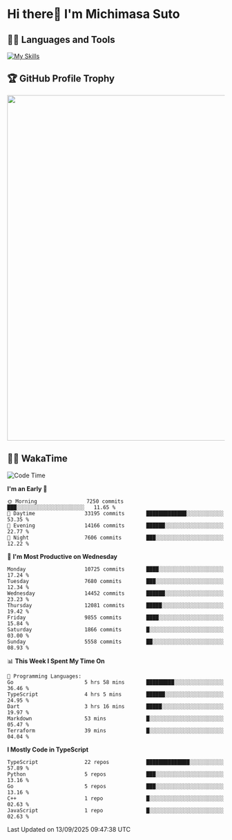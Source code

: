 # Hi there👋 I'm Michimasa Suto

## 🧑‍💻 Languages and Tools
[![My Skills](https://skillicons.dev/icons?i=ts,nextjs,react,go,python,aws,terraform)](https://skillicons.dev)

<!--
**Suto-Michimasa/Suto-Michimasa** is a ✨ _special_ ✨ repository because its `README.md` (this file) appears on your GitHub profile.

Here are some ideas to get you started:

- 🔭 I’m currently working on ...
- 🌱 I’m currently learning ...
- 👯 I’m looking to collaborate on ...
- 🤔 I’m looking for help with ...
- 💬 Ask me about ...
- 📫 How to reach me: ...
- 😄 Pronouns: ...
- ⚡ Fun fact: ...
-->

<!--
## 💎 Github Stats

<div>
  <img height="170" align="left" src="https://github-readme-stats-psi-three-31.vercel.app/api?username=Suto-michimasa&count_private=true&show_icons=true&theme=dark" />
  <img height="170" src="https://github-readme-stats-psi-three-31.vercel.app/api/top-langs/?username=Suto-michimasa&langs_count=8&layout=compact&theme=dark" />
</div>
-->

## 🏆 GitHub Profile Trophy

<img width="800" src="https://github-profile-trophy.vercel.app/?username=Suto-michimasa&theme=onedark&no-frame=true"/>


## 🧑‍💻 WakaTime
<!--START_SECTION:waka-->
![Code Time](http://img.shields.io/badge/Code%20Time-1%2C321%20hrs%2021%20mins-blue)

**I'm an Early 🐤** 

```text
🌞 Morning                7250 commits        ███░░░░░░░░░░░░░░░░░░░░░░   11.65 % 
🌆 Daytime                33195 commits       █████████████░░░░░░░░░░░░   53.35 % 
🌃 Evening                14166 commits       ██████░░░░░░░░░░░░░░░░░░░   22.77 % 
🌙 Night                  7606 commits        ███░░░░░░░░░░░░░░░░░░░░░░   12.22 % 
```
📅 **I'm Most Productive on Wednesday** 

```text
Monday                   10725 commits       ████░░░░░░░░░░░░░░░░░░░░░   17.24 % 
Tuesday                  7680 commits        ███░░░░░░░░░░░░░░░░░░░░░░   12.34 % 
Wednesday                14452 commits       ██████░░░░░░░░░░░░░░░░░░░   23.23 % 
Thursday                 12081 commits       █████░░░░░░░░░░░░░░░░░░░░   19.42 % 
Friday                   9855 commits        ████░░░░░░░░░░░░░░░░░░░░░   15.84 % 
Saturday                 1866 commits        █░░░░░░░░░░░░░░░░░░░░░░░░   03.00 % 
Sunday                   5558 commits        ██░░░░░░░░░░░░░░░░░░░░░░░   08.93 % 
```


📊 **This Week I Spent My Time On** 

```text
💬 Programming Languages: 
Go                       5 hrs 58 mins       █████████░░░░░░░░░░░░░░░░   36.46 % 
TypeScript               4 hrs 5 mins        ██████░░░░░░░░░░░░░░░░░░░   24.95 % 
Dart                     3 hrs 16 mins       █████░░░░░░░░░░░░░░░░░░░░   19.97 % 
Markdown                 53 mins             █░░░░░░░░░░░░░░░░░░░░░░░░   05.47 % 
Terraform                39 mins             █░░░░░░░░░░░░░░░░░░░░░░░░   04.04 % 
```

**I Mostly Code in TypeScript** 

```text
TypeScript               22 repos            ██████████████░░░░░░░░░░░   57.89 % 
Python                   5 repos             ███░░░░░░░░░░░░░░░░░░░░░░   13.16 % 
Go                       5 repos             ███░░░░░░░░░░░░░░░░░░░░░░   13.16 % 
C++                      1 repo              █░░░░░░░░░░░░░░░░░░░░░░░░   02.63 % 
JavaScript               1 repo              █░░░░░░░░░░░░░░░░░░░░░░░░   02.63 % 
```




 Last Updated on 13/09/2025 09:47:38 UTC
<!--END_SECTION:waka-->
